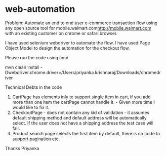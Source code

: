 # web-automation

Problem: Automate an end to end user e-commerce transaction flow using any open source tool for mobile.walmart.com<http://mobile.walmart.com> with an existing customer on chrome or safari browser.

I have used selenium webdriver to automate the flow.
I have used Page Object Model to design the automation for the checkout flow.

Please run the code using cmd 

mvn clean install -Dwebdriver.chrome.driver=/Users/priyanka.krishnaraj/Downloads/chromedriver

Technical Debts in the code

1. CartPage has elements inly to support single item in cart, if you add more than one item the cartPage cannot handle it. - Given more time I would like to fix it.
2. CheckoutPage - does not contain any kid of validation - it assumes default shipping method and default address will be automatically select. If the user does not have a shipping address the test case will fail.
3. Product search page selects the first item by default, there is no code to support pagination etc.

Thanks
Priyanka

